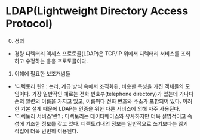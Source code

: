 # LDAP(Lightweight Directory Access Protocol)

0. 정의
- 경량 디렉터리 액세스 프로토콜(LDAP)은 TCP/IP 위에서 디렉터리 서비스를 조회하고 수정하는 응용 프로토콜이다.

1. 이해에 필요한 보조개념들
- '디렉토리'란? : 논리, 계급 방식 속에서 조직화된, 비슷한 특성을 가진 객체들의 모임이다. 가장 일반적인 예로는 전화 번호부(telephone directory)가 있는데 가나다 순의 일련의 이름을 가지고 있고, 이름마다 전화 번호와 주소가 포함되어 있다. 이러한 기본 설계 때문에 LDAP는 인증을 위한 다른 서비스에 의해 자주 사용된다.
- '디렉토리 서비스'란? : 디렉토리는 데이타베이스와 유사하지만 더욱 설명적이고 속성에 기초한 정보를 갖고 있다. 디렉토리내의 정보는 일반적으로 쓰기보다는 읽기 작업에 더욱 빈번히 이용된다.
